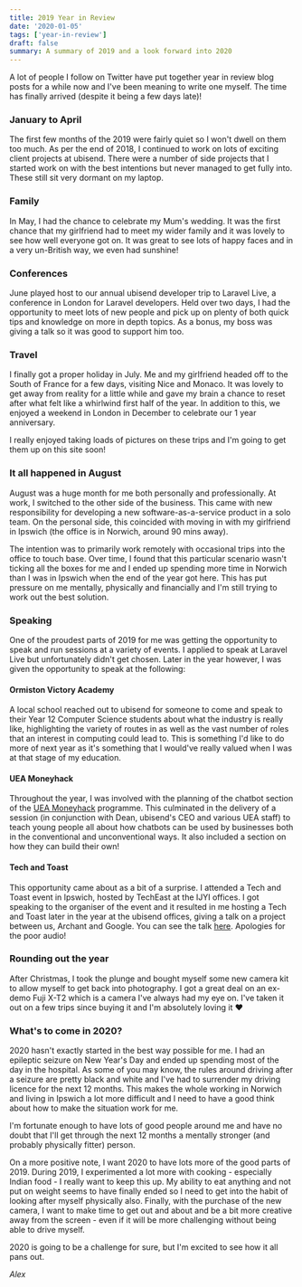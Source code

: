 ```yaml
---
title: 2019 Year in Review
date: '2020-01-05'
tags: ['year-in-review']
draft: false
summary: A summary of 2019 and a look forward into 2020
---
```

A lot of people I follow on Twitter have put together year in review blog posts for a while now and I've been meaning to write one myself. The time has finally arrived (despite it being a few days late)!

### January to April
The first few months of the 2019 were fairly quiet so I won't dwell on them too much. As per the end of 2018, I continued to work on lots of exciting client projects at ubisend. There were a number of side projects that I started work on with the best intentions but never managed to get fully into. These still sit very dormant on my laptop.

### Family
In May, I had the chance to celebrate my Mum's wedding. It was the first chance that my girlfriend had to meet my wider family and it was lovely to see how well everyone got on. It was great to see lots of happy faces and in a very un-British way, we even had sunshine!

### Conferences
June played host to our annual ubisend developer trip to Laravel Live, a conference in London for Laravel developers. Held over two days, I had the opportunity to meet lots of new people and pick up on plenty of both quick tips and knowledge on more in depth topics. As a bonus, my boss was giving a talk so it was good to support him too.

### Travel
I finally got a proper holiday in July. Me and my girlfriend headed off to the South of France for a few days, visiting Nice and Monaco. It was lovely to get away from reality for a little while and gave my brain a chance to reset after what felt like a whirlwind first half of the year. In addition to this, we enjoyed a weekend in London in December to celebrate our 1 year anniversary.

I really enjoyed taking loads of pictures on these trips and I'm going to get them up on this site soon!

### It all happened in August
August was a huge month for me both personally and professionally. At work, I switched to the other side of the business. This came with new responsibility for developing a new software-as-a-service product in a solo team. On the personal side, this coincided with moving in with my girlfriend in Ipswich (the office is in Norwich, around 90 mins away).

The intention was to primarily work remotely with occasional trips into the office to touch base. Over time, I found that this particular scenario wasn't ticking all the boxes for me and I ended up spending more time in Norwich than I was in Ipswich when the end of the year got here. This has put pressure on me mentally, physically and financially and I'm still trying to work out the best solution.

### Speaking
One of the proudest parts of 2019 for me was getting the opportunity to speak and run sessions at a variety of events. I applied to speak at Laravel Live but unfortunately didn't get chosen. Later in the year however, I was given the opportunity to speak at the following:

#### Ormiston Victory Academy
A local school reached out to ubisend for someone to come and speak to their Year 12 Computer Science students about what the industry is really like, highlighting the variety of routes in as well as the vast number of roles that an interest in computing could lead to. This is something I'd like to do more of next year as it's something that I would've really valued when I was at that stage of my education.

#### UEA Moneyhack
Throughout the year, I was involved with the planning of the chatbot section of the [UEA Moneyhack](https://www.moneyhack.io/) programme. This culminated in the delivery of a session (in conjunction with Dean, ubisend's CEO and various UEA staff) to teach young people all about how chatbots can be used by businesses both in the conventional and unconventional ways. It also included a section on how they can build their own!

#### Tech and Toast
This opportunity came about as a bit of a surprise. I attended a Tech and Toast event in Ipswich, hosted by TechEast at the IJYI offices. I got speaking to the organiser of the event and it resulted in me hosting a Tech and Toast later in the year at the ubisend offices, giving a talk on a project between us, Archant and Google. You can see the talk [here](https://www.youtube.com/watch?v=mF4cX0dINFk). Apologies for the poor audio!

### Rounding out the year
After Christmas, I took the plunge and bought myself some new camera kit to allow myself to get back into photography. I got a great deal on an ex-demo Fuji X-T2 which is a camera I've always had my eye on. I've taken it out on a few trips since buying it and I'm absolutely loving it ❤️

### What's to come in 2020?
2020 hasn't exactly started in the best way possible for me. I had an epileptic seizure on New Year's Day and ended up spending most of the day in the hospital. As some of you may know, the rules around driving after a seizure are pretty black and white and I've had to surrender my driving licence for the next 12 months. This makes the whole working in Norwich and living in Ipswich a lot more difficult and I need to have a good think about how to make the situation work for me.

I'm fortunate enough to have lots of good people around me and have no doubt that I'll get through the next 12 months a mentally stronger (and probably physically fitter) person.

On a more positive note, I want 2020 to have lots more of the good parts of 2019. During 2019, I experimented a lot more with cooking - especially Indian food - I really want to keep this up. My ability to eat anything and not put on weight seems to have finally ended so I need to get into the habit of looking after myself physically also. Finally, with the purchase of the new camera, I want to make time to get out and about and be a bit more creative away from the screen - even if it will be more challenging without being able to drive myself.

2020 is going to be a challenge for sure, but I'm excited to see how it all pans out.

*Alex*